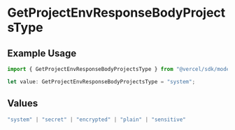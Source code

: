 # GetProjectEnvResponseBodyProjectsType

## Example Usage

```typescript
import { GetProjectEnvResponseBodyProjectsType } from "@vercel/sdk/models/getprojectenvop.js";

let value: GetProjectEnvResponseBodyProjectsType = "system";
```

## Values

```typescript
"system" | "secret" | "encrypted" | "plain" | "sensitive"
```
